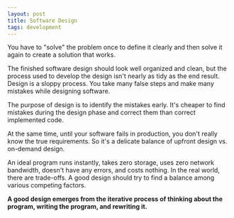 ```yaml
---
layout: post
title: Software Design
tags: development
---
```


You have to "solve" the problem once to define it clearly and then solve it again to create a solution that works.  

The finished software design should look well organized and clean, but the process used to develop the design isn't nearly as tidy as the end result. Design is a sloppy process. You take many false steps and make many mistakes while designing software. 

The purpose of design is to identify the mistakes early. It's cheaper to find mistakes during the design phase and correct them than correct implemented code. 

At the same time, until your software fails in production, you don't really know the true requirements. So it's a delicate balance of upfront design vs. on-demand design. 

An ideal program runs instantly, takes zero storage, uses zero network bandwidth, doesn't have any errors, and costs nothing. In the real world, there are trade-offs. A good design should try to find a balance among various competing factors. 

**A good design emerges from the iterative process of thinking about the program, writing the program, and rewriting it.** 